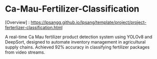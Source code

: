 # Ca-Mau-Fertilizer-Classification
[Overview] : https://lpsangg.github.io/lpsang/template/project/project-ferterlizer-classification.html

A real-time Ca Mau fertilizer product detection system using YOLOv8 and DeepSort, designed to automate inventory management in agricultural supply chains. Achieved 92% accuracy in classifying fertilizer packages from video streams.
